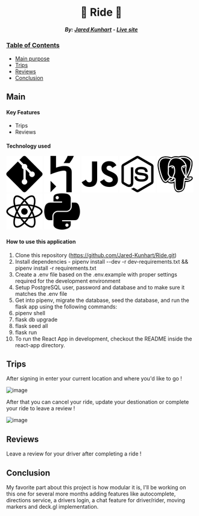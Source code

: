 <h1 align="center">🚕 Ride 🚕</h1>

<h5 align="center">  By:  <a href="https://github.com/Jared-Kunhart">Jared Kunhart</a> - <a href="https://r1de-app.herokuapp.com/"><i>Live site</i></h5>

### Table of Contents
- [Main purpose](#main)
- [Trips](#trips)
- [Reviews](#reviews)
- [Conclusion](#conclusion)

## Main

#### Key Features
- Trips
- Reviews

#### Technology used

![alt text](https://github.com/Workshape/tech-icons/blob/master/icons/git.svg)
![alt text](https://github.com/Workshape/tech-icons/blob/master/icons/heroku.svg)
![alt text](https://github.com/Workshape/tech-icons/blob/master/icons/javascript.svg)
![alt text](https://github.com/Workshape/tech-icons/blob/master/icons/nodejs.svg)
![alt text](https://github.com/Workshape/tech-icons/blob/master/icons/postgres.svg)
![alt text](https://github.com/Workshape/tech-icons/blob/master/icons/react.svg)
![alt text](https://github.com/Workshape/tech-icons/blob/master/icons/python.svg)

#### How to use this application
1. Clone this repository (https://github.com/Jared-Kunhart/Ride.git)
2. Install dependencies - pipenv install --dev -r dev-requirements.txt && pipenv install -r requirements.txt
3. Create a .env file based on the .env.example with proper settings required for the development environment
4. Setup PostgreSQL user, password and database and to make sure it matches the .env file
5. Get into pipenv, migrate the database, seed the database, and run the flask app using the following commands:
6. pipenv shell
7. flask db upgrade
8. flask seed all
9. flask run
10. To run the React App in development, checkout the README inside the react-app directory.

## Trips
  After signing in enter your current location and where you'd like to go !
  
![image](https://user-images.githubusercontent.com/89172742/169741613-9e581ea7-ee8b-4e50-b85a-caf337e8690e.png)

  After that you can cancel your ride, update your destionation or complete your ride to leave a review !
  
![image](https://user-images.githubusercontent.com/89172742/169741559-015a4930-de03-432c-84f4-32ef3e9f9938.png)


## Reviews
  Leave a review for your driver after completing a ride !

## Conclusion
  My favorite part about this project is how modular it is, I'll be working on this one for several more months adding features like autocomplete, directions service, a drivers login, a chat feature for driver/rider, moving markers and deck.gl implementation.
